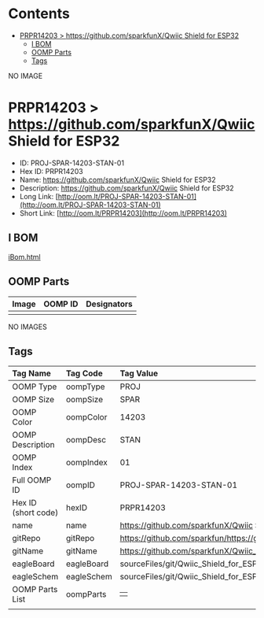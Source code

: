 



Contents
========

* [PRPR14203 > https://github.com/sparkfunX/Qwiic Shield for ESP32](#prpr14203--httpsgithubcomsparkfunxqwiic-shield-for-esp32)
	* [I BOM](#i-bom)
	* [OOMP Parts](#oomp-parts)
	* [Tags](#tags)
  
NO IMAGE  
# PRPR14203 > https://github.com/sparkfunX/Qwiic Shield for ESP32

- ID: PROJ-SPAR-14203-STAN-01
- Hex ID: PRPR14203
- Name: https://github.com/sparkfunX/Qwiic Shield for ESP32
- Description: https://github.com/sparkfunX/Qwiic Shield for ESP32
- Long Link: [http://oom.lt/PROJ-SPAR-14203-STAN-01](http://oom.lt/PROJ-SPAR-14203-STAN-01)
- Short Link: [http://oom.lt/PRPR14203](http://oom.lt/PRPR14203)

## I BOM
  
[iBom.html](https://htmlpreview.github.io/?https://github.com/oomlout/oomlout_OOMP_projects/blob/main/PROJ/SPAR/14203/STAN/01ibom.html)
## OOMP Parts
  

|Image|OOMP ID|Designators|
| :--- | :--- | :--- |
||||
  
NO IMAGES  
## Tags
  

|Tag Name|Tag Code|Tag Value|
| :--- | :--- | :--- |
|OOMP Type|oompType|PROJ|
|OOMP Size|oompSize|SPAR|
|OOMP Color|oompColor|14203|
|OOMP Description|oompDesc|STAN|
|OOMP Index|oompIndex|01|
|Full OOMP ID|oompID|PROJ-SPAR-14203-STAN-01|
|Hex ID (short code)|hexID|PRPR14203|
|name|name|https://github.com/sparkfunX/Qwiic Shield for ESP32|
|gitRepo|gitRepo|https://github.com/sparkfun/https://github.com/sparkfunX/Qwiic_Shield_for_ESP32|
|gitName|gitName|https://github.com/sparkfunX/Qwiic_Shield_for_ESP32|
|eagleBoard|eagleBoard|sourceFiles/git/Qwiic_Shield_for_ESP32/Hardware/Sparkfun_Qwiic_Shield_for_ESP32.brd|
|eagleSchem|eagleSchem|sourceFiles/git/Qwiic_Shield_for_ESP32/Hardware/Sparkfun_Qwiic_Shield_for_ESP32.sch|
|OOMP Parts List|oompParts|<table><tr><td></td></tr></table>|
||||
